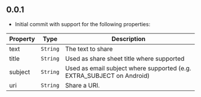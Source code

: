 ## 0.0.1

* Initial commit with support for the following properties:
  
| Property | Type     | Description                                                           |
|----------|----------|-----------------------------------------------------------------------|
| text     | `String` | The text to share                                                     |
| title    | `String` | Used as share sheet title where supported                             |
| subject  | `String` | Used as email subject where supported (e.g. EXTRA_SUBJECT on Android) |
| uri      | `String` | Share a URI.                                                          |

